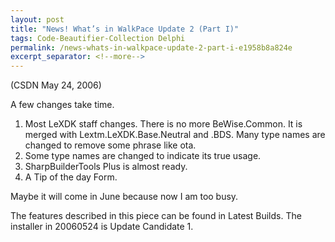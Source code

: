 ```yaml
---
layout: post
title: "News! What’s in WalkPace Update 2 (Part I)"
tags: Code-Beautifier-Collection Delphi
permalink: /news-whats-in-walkpace-update-2-part-i-e1958b8a824e
excerpt_separator: <!--more-->
---
```

(CSDN May 24, 2006)

A few changes take time.
<!--more-->

1. Most LeXDK staff changes. There is no more BeWise.Common. It is merged with Lextm.LeXDK.Base.Neutral and .BDS. Many type names are changed to remove some phrase like ota.
1. Some type names are changed to indicate its true usage.
1. SharpBuilderTools Plus is almost ready.
1. A Tip of the day Form.

Maybe it will come in June because now I am too busy.

The features described in this piece can be found in Latest Builds. The installer in 20060524 is Update Candidate 1.
